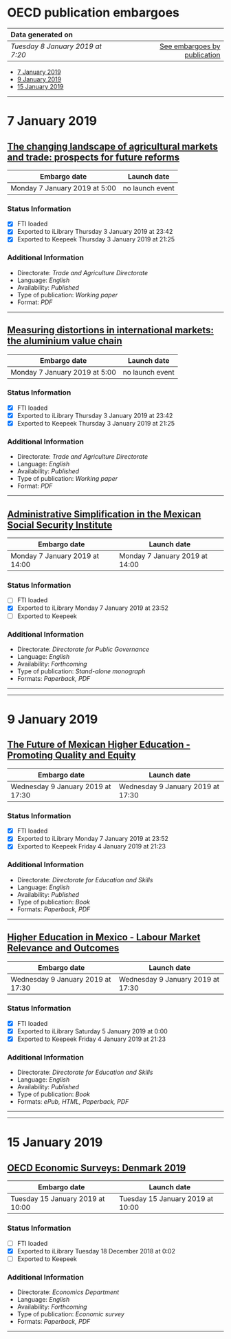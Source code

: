 # OECD publication embargoes

Data generated on | |
|:-----|------:|
| *Tuesday 8 January 2019 at 7:20* | [See embargoes by publication](embargoes-by-publication.md) |

* [7 January 2019](#7-january-2019)
* [9 January 2019](#9-january-2019)
* [15 January 2019](#15-january-2019)

------

# 7 January 2019

## [The changing landscape of agricultural markets and trade: prospects for future reforms](https://doi.org/10.1787/7dec9074-en)

Embargo date | Launch date
-------------|:------------:
Monday 7 January 2019 at 5:00 | no launch event

### Status Information

- [x] FTI loaded 
- [x] Exported to iLibrary Thursday 3 January 2019 at 23:42
- [x] Exported to Keepeek Thursday 3 January 2019 at 21:25

### Additional Information

* Directorate: *Trade and Agriculture Directorate*
* Language: *English*
* Availability: *Published*
* Type of publication: *Working paper*
* Format: *PDF*

------

## [Measuring distortions in international markets: the aluminium value chain](https://doi.org/10.1787/c82911ab-en)

Embargo date | Launch date
-------------|:------------:
Monday 7 January 2019 at 5:00 | no launch event

### Status Information

- [x] FTI loaded 
- [x] Exported to iLibrary Thursday 3 January 2019 at 23:42
- [x] Exported to Keepeek Thursday 3 January 2019 at 21:25

### Additional Information

* Directorate: *Trade and Agriculture Directorate*
* Language: *English*
* Availability: *Published*
* Type of publication: *Working paper*
* Format: *PDF*

------

## [Administrative Simplification in the Mexican Social Security Institute](https://doi.org/10.1787/9789264306561-en)

Embargo date | Launch date
-------------|------------
Monday 7 January 2019 at 14:00 | Monday 7 January 2019 at 14:00

### Status Information

- [ ] FTI loaded
- [x] Exported to iLibrary Monday 7 January 2019 at 23:52
- [ ] Exported to Keepeek

### Additional Information

* Directorate: *Directorate for Public Governance*
* Language: *English*
* Availability: *Forthcoming*
* Type of publication: *Stand-alone monograph*
* Formats: *Paperback, PDF*

------

------

# 9 January 2019

## [The Future of Mexican Higher Education - Promoting Quality and Equity](https://doi.org/10.1787/9789264309371-en)

Embargo date | Launch date
-------------|------------
Wednesday 9 January 2019 at 17:30 | Wednesday 9 January 2019 at 17:30

### Status Information

- [x] FTI loaded 
- [x] Exported to iLibrary Monday 7 January 2019 at 23:52
- [x] Exported to Keepeek Friday 4 January 2019 at 21:23

### Additional Information

* Directorate: *Directorate for Education and Skills*
* Language: *English*
* Availability: *Published*
* Type of publication: *Book*
* Formats: *Paperback, PDF*

------

## [Higher Education in Mexico - Labour Market Relevance and Outcomes](https://doi.org/10.1787/9789264309432-en)

Embargo date | Launch date
-------------|------------
Wednesday 9 January 2019 at 17:30 | Wednesday 9 January 2019 at 17:30

### Status Information

- [x] FTI loaded 
- [x] Exported to iLibrary Saturday 5 January 2019 at 0:00
- [x] Exported to Keepeek Friday 4 January 2019 at 21:23

### Additional Information

* Directorate: *Directorate for Education and Skills*
* Language: *English*
* Availability: *Published*
* Type of publication: *Book*
* Formats: *ePub, HTML, Paperback, PDF*

------

------

# 15 January 2019

## [OECD Economic Surveys: Denmark 2019](https://doi.org/10.1787/eco_surveys-dnk-2019-en)

Embargo date | Launch date
-------------|------------
Tuesday 15 January 2019 at 10:00 | Tuesday 15 January 2019 at 10:00

### Status Information

- [ ] FTI loaded
- [x] Exported to iLibrary Tuesday 18 December 2018 at 0:02
- [ ] Exported to Keepeek

### Additional Information

* Directorate: *Economics Department*
* Language: *English*
* Availability: *Forthcoming*
* Type of publication: *Economic survey*
* Formats: *Paperback, PDF*

------